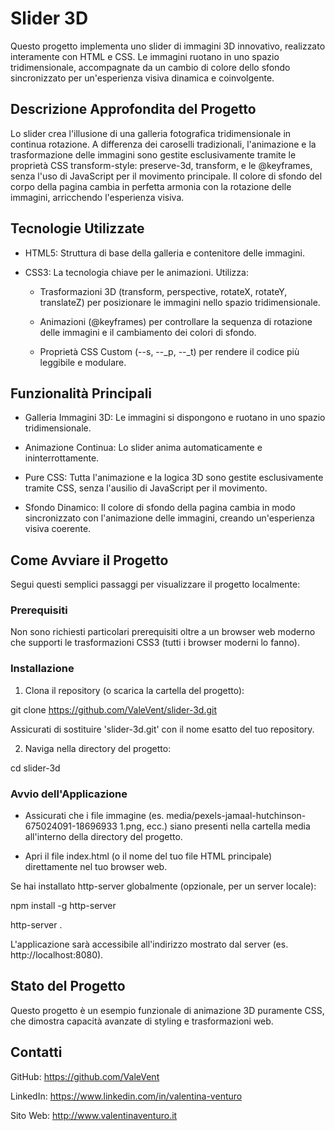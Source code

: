 # Slider 3D

Questo progetto implementa uno slider di immagini 3D innovativo, realizzato interamente con HTML e CSS. Le immagini ruotano in uno spazio tridimensionale, accompagnate da un cambio di colore dello sfondo sincronizzato per un'esperienza visiva dinamica e coinvolgente.


## Descrizione Approfondita del Progetto

Lo slider crea l'illusione di una galleria fotografica tridimensionale in continua rotazione. A differenza dei caroselli tradizionali, l'animazione e la trasformazione delle immagini sono gestite esclusivamente tramite le proprietà CSS transform-style: preserve-3d, transform, e le @keyframes, senza l'uso di JavaScript per il movimento principale. Il colore di sfondo del corpo della pagina cambia in perfetta armonia con la rotazione delle immagini, arricchendo l'esperienza visiva.


## Tecnologie Utilizzate

- HTML5: Struttura di base della galleria e contenitore delle immagini.

- CSS3: La tecnologia chiave per le animazioni. Utilizza:

   - Trasformazioni 3D (transform, perspective, rotateX, rotateY, translateZ) per posizionare le immagini nello spazio tridimensionale.

   - Animazioni (@keyframes) per controllare la sequenza di rotazione delle immagini e il cambiamento dei colori di sfondo.

   - Proprietà CSS Custom (--s, --_p, --_t) per rendere il codice più leggibile e modulare.


## Funzionalità Principali

- Galleria Immagini 3D: Le immagini si dispongono e ruotano in uno spazio tridimensionale.

- Animazione Continua: Lo slider anima automaticamente e ininterrottamente.

- Pure CSS: Tutta l'animazione e la logica 3D sono gestite esclusivamente tramite CSS, senza l'ausilio di JavaScript per il movimento.

- Sfondo Dinamico: Il colore di sfondo della pagina cambia in modo sincronizzato con l'animazione delle immagini, creando un'esperienza visiva coerente.


## Come Avviare il Progetto

Segui questi semplici passaggi per visualizzare il progetto localmente:


### Prerequisiti

Non sono richiesti particolari prerequisiti oltre a un browser web moderno che supporti le trasformazioni CSS3 (tutti i browser moderni lo fanno).


### Installazione

1. Clona il repository (o scarica la cartella del progetto):

git clone https://github.com/ValeVent/slider-3d.git

Assicurati di sostituire 'slider-3d.git' con il nome esatto del tuo repository.

2. Naviga nella directory del progetto:

cd slider-3d


### Avvio dell'Applicazione

- Assicurati che i file immagine (es. media/pexels-jamaal-hutchinson-675024091-18696933 1.png, ecc.) siano presenti nella cartella media all'interno della directory del progetto.

- Apri il file index.html (o il nome del tuo file HTML principale) direttamente nel tuo browser web.

Se hai installato http-server globalmente (opzionale, per un server locale):

npm install -g http-server

http-server .

L'applicazione sarà accessibile all'indirizzo mostrato dal server (es. http://localhost:8080).


## Stato del Progetto

Questo progetto è un esempio funzionale di animazione 3D puramente CSS, che dimostra capacità avanzate di styling e trasformazioni web.


## Contatti

GitHub: https://github.com/ValeVent

LinkedIn: https://www.linkedin.com/in/valentina-venturo

Sito Web: http://www.valentinaventuro.it
